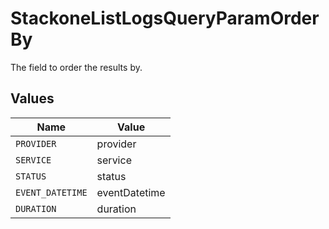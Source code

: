 # StackoneListLogsQueryParamOrderBy

The field to order the results by.


## Values

| Name             | Value            |
| ---------------- | ---------------- |
| `PROVIDER`       | provider         |
| `SERVICE`        | service          |
| `STATUS`         | status           |
| `EVENT_DATETIME` | eventDatetime    |
| `DURATION`       | duration         |